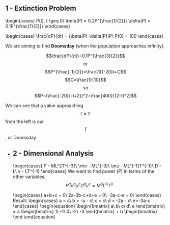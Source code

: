 ## 1 - Extinction Problem
\begin{cases}
P(t), t \geq 0\\
\beta(P) = 0.2P^{\frac{1}{2}}\\
\delta(P) = 0.1P^{\frac{1}{2}}\\
\end{cases}

\begin{cases}
\frac{dP}{dt} = (\beta(P)-\delta(P))P\\
P(0) = 100
\end{cases}

We are aiming to find **Doomsday** (when the population approaches infinity).

$$\frac{dP}{dt}=0.1P^{\frac{3}{2}}$$
$$\text{or}$$
$$P^{\frac{-1}{2}}=\frac{1}{-20}t+C$$
$$C=\frac{1}{10}$$
$$\text{so}$$
$$P=(\frac{-20}{-t+2})^2=\frac{400}{(2-t)^2}$$

We can see that a value approaching $$t = 2$$ from the left is our $$T$$, or Doomsday.
- ## 2 - Dimensional Analysis
  \begin{cases}
  P - ML^2T^{-3}\\
  \rho - ML^{-3}\\
  \mu - ML^{-1}T^{-1}\\
  D - L\\
  v - LT^{-1}
  \end{cases}
  We want to find power ($P$) in terms of the other variables.
  $$P^a\rho^b\mu^cD^dv^e=M^0L^0T^0$$
  
  \begin{cases}
  a+b+c = 0\\
  2a-3b-c+d+e = 0\\
  -3a-c-e = 0\\
  \end{cases}
  Result:
  \begin{cases}
  a = a\\
  b = -a - c\\
  c = c\\
  d = -2a - c\\
  e=-3a-c
  \end{cases}
  \begin{equation}
  \begin{bmatrix}
  a\\
  b\\
  c\\
  d\\
  e
  \end{bmatrix} = a
  \begin{bmatrix}
  1\\
  -1\\
  0\\
  -2\\
  -3
  \end{bmatrix} + b
  \begin{bmatrix}
  \end
  \end{equation}